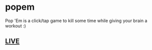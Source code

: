 # popem
Pop 'Em is a click/tap game to kill some time while giving your brain a workout :)


## [LIVE](https://mathcodes.github.io/popem/)
